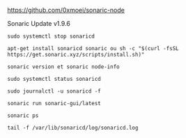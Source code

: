 https://github.com/0xmoei/sonaric-node

Sonaric Update v1.9.6

```shell
sudo systemctl stop sonaricd
```

```shell
apt-get install sonaricd sonaric ou sh -c "$(curl -fsSL https://get.sonaric.xyz/scripts/install.sh)"
```

```shell
sonaric version et sonaric node-info
```

```shell
sudo systemctl status sonaricd
```

```shell
sudo journalctl -u sonaricd -f
```

```shell
sonaric run sonaric-gui/latest
```

```shell
sonaric ps
```

```shell
tail -f /var/lib/sonaricd/log/sonaricd.log
```
